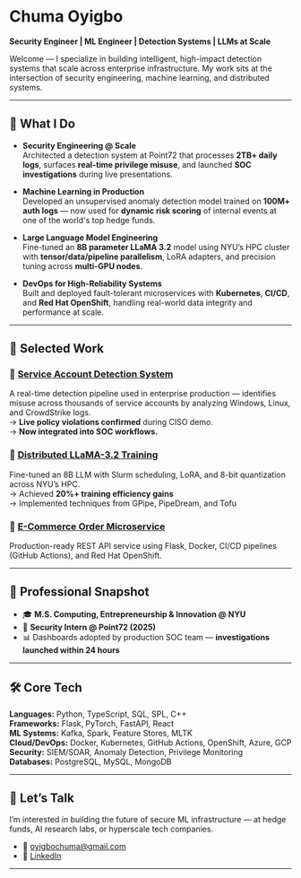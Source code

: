 # Chuma Oyigbo  
**Security Engineer | ML Engineer | Detection Systems | LLMs at Scale**

Welcome — I specialize in building intelligent, high-impact detection systems that scale across enterprise infrastructure. My work sits at the intersection of security engineering, machine learning, and distributed systems.

---

## 🧠 What I Do

- **Security Engineering @ Scale**  
  Architected a detection system at Point72 that processes **2TB+ daily logs**, surfaces **real-time privilege misuse**, and launched **SOC investigations** during live presentations.

- **Machine Learning in Production**  
  Developed an unsupervised anomaly detection model trained on **100M+ auth logs** — now used for **dynamic risk scoring** of internal events at one of the world's top hedge funds.

- **Large Language Model Engineering**  
  Fine-tuned an **8B parameter LLaMA 3.2** model using NYU’s HPC cluster with **tensor/data/pipeline parallelism**, LoRA adapters, and precision tuning across **multi-GPU nodes**.

- **DevOps for High-Reliability Systems**  
  Built and deployed fault-tolerant microservices with **Kubernetes**, **CI/CD**, and **Red Hat OpenShift**, handling real-world data integrity and performance at scale.

---

## 💼 Selected Work

### 🔐 [Service Account Detection System](https://github.com/coyigbo/)  
A real-time detection pipeline used in enterprise production — identifies misuse across thousands of service accounts by analyzing Windows, Linux, and CrowdStrike logs.  
→ **Live policy violations confirmed** during CISO demo.  
→ **Now integrated into SOC workflows.**

### 🧠 [Distributed LLaMA-3.2 Training](https://github.com/coyigbo/distributed-llama-8b-training)  
Fine-tuned an 8B LLM with Slurm scheduling, LoRA, and 8-bit quantization across NYU’s HPC.  
→ Achieved **20%+ training efficiency gains**  
→ Implemented techniques from GPipe, PipeDream, and Tofu

### 🛒 [E-Commerce Order Microservice](https://github.com/CSCI-GA-2820-SP25-003/orders)  
Production-ready REST API service using Flask, Docker, CI/CD pipelines (GitHub Actions), and Red Hat OpenShift.

---

## 💼 Professional Snapshot

- 🎓 **M.S. Computing, Entrepreneurship & Innovation @ NYU**  
- 🔐 **Security Intern @ Point72 (2025)**  
- 📊 Dashboards adopted by production SOC team — **investigations launched within 24 hours**

---

## 🛠️ Core Tech

**Languages:** Python, TypeScript, SQL, SPL, C++  
**Frameworks:** Flask, PyTorch, FastAPI, React  
**ML Systems:** Kafka, Spark, Feature Stores, MLTK  
**Cloud/DevOps:** Docker, Kubernetes, GitHub Actions, OpenShift, Azure, GCP  
**Security:** SIEM/SOAR, Anomaly Detection, Privilege Monitoring  
**Databases:** PostgreSQL, MySQL, MongoDB

---

## 💬 Let’s Talk

I’m interested in building the future of secure ML infrastructure — at hedge funds, AI research labs, or hyperscale tech companies.

- 📧 oyigbochuma@gmail.com  
- 🔗 [LinkedIn](https://linkedin.com/in/chumaoyigbo)

---

